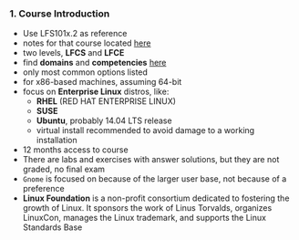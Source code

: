 ### 1. Course Introduction

  * Use LFS101x.2 as reference
  * notes for that course located [here](./lfs101-notes.md "lfs101-notes")
  * two levels, **LFCS** and **LFCE**
  * find **domains** and **competencies** [here](http://training.linuxfoundation.org/certification)
  * only most common options listed
  * for x86-based machines, assuming 64-bit
  * focus on **Enterprise Linux** distros, like:
    * **RHEL** (RED HAT ENTERPRISE LINUX)
    * **SUSE**
    * **Ubuntu**, probably 14.04 LTS release
    * virtual install recommended to avoid damage to a working installation
  * 12 months access to course
  * There are labs and exercises with answer solutions, but they are not
    graded, no final exam
  * `Gnome` is focused on because of the larger user base, not because of a
    preference
  * **Linux Foundation** is a non-profit consortium dedicated to fostering the
    growth of Linux. It sponsors the work of Linus Torvalds, organizes LinuxCon,
    manages the Linux trademark, and supports the Linux Standards Base

